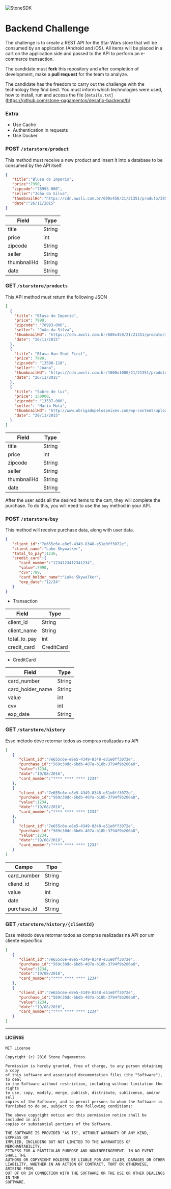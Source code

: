 ![StoneSDK](https://cloud.githubusercontent.com/assets/2567823/11539067/6300c838-990c-11e5-9831-4f8ce691859e.png)

# Backend Challenge

The challenge is to create a REST API for the Star Wars store that will be consumed by an application (Android and iOS).
All items will be placed in a cart on the application side and passed to the API to perform an e-commerce transaction.

The candidate must **fork** this repository and after completion of development, make a **pull request** for the team to analyze.

The candidate has the freedom to carry out the challenge with the technology they find best.
You must inform which technologies were used, how to install, run and access the file [`details.txt`](https://github.com/stone-pagamentos/desafio-backend/bl

### Extra
- Use Cache
- Authentication in requests
- Use Docker
  
### POST `/starstore/product`
This method must receive a new product and insert it into a database to be consumed by the API itself.
```json
{
   "title":"Blusa do Imperio",
   "price":7990,
   "zipcode":"78993-000",
   "seller":"João da Silva",
   "thumbnailHd":"https://cdn.awsli.com.br/600x450/21/21351/produto/3853007/f66e8c63ab.jpg",
   "date":"26/11/2015"
}
```
| Field       | Type   |
|-------------|--------|
| title       | String |
| price       | int    |
| zipcode     | String |
| seller      | String |
| thumbnailHd | String |
| date        | String |


### GET `/starstore/products`
This API method must return the following JSON
```json
[
  {
    "title": "Blusa do Imperio",
    "price": 7990,
    "zipcode": "78993-000",
    "seller": "João da Silva",
    "thumbnailHd": "https://cdn.awsli.com.br/600x450/21/21351/produto/3853007/f66e8c63ab.jpg",
    "date": "26/11/2015"
  },
  {
    "title": "Blusa Han Shot First",
    "price": 7990,
    "zipcode": "13500-110",
    "seller": "Joana",
    "thumbnailHd": "https://cdn.awsli.com.br/1000x1000/21/21351/produto/7234148/55692a941d.jpg",
    "date": "26/11/2015"
  },
  {
    "title": "Sabre de luz",
    "price": 150000,
    "zipcode": "13537-000",
    "seller": "Mario Mota",
    "thumbnailHd": "http://www.obrigadopelospeixes.com/wp-content/uploads/2015/12/kalippe_lightsaber_by_jnetrocks-d4dyzpo1-1024x600.jpg",
    "date": "20/11/2015"
  }
]
```

| Field       | Type   |
|-------------|--------|
| title       | String |
| price       | int    |
| zipcode     | String |
| seller      | String |
| thumbnailHd | String |
| date        | String |


After the user adds all the desired items to the cart, they will complete the purchase.
To do this, you will need to use the `buy` method in your API.

### POST `/starstore/buy`
This method will receive purchase data, along with user data.
```json
{
   "client_id":"7e655c6e-e8e5-4349-8348-e51e0ff3072e",
   "client_name":"Luke Skywalker",
   "total_to_pay":1236,
   "credit_card":{
      "card_number":"1234123412341234",
      "value":7990,
      "cvv":789,
      "card_holder_name":"Luke Skywalker",
      "exp_date":"12/24"
   }
}

```

+ Transaction

| Field        | Type       |
|--------------|------------|
| client_id    | String     |
| client_name  | String     |
| total_to_pay | int        |
| credit_card  | CreditCard |

+ CreditCard

| Field            | Type   |
|------------------|--------|
| card_number      | String |
| card_holder_name | String |
| value            | int    |
| cvv              | int    |
| exp_date         | String |


### GET `/starstore/history`
Esse método deve retornar todos as compras realizadas na API
```json
[
   {
      "client_id":"7e655c6e-e8e5-4349-8348-e51e0ff3072e",
      "purchase_id":"569c30dc-6bdb-407a-b18b-3794f9b206a8",
      "value":1234,
      "date":"19/08/2016",
      "card_number":"**** **** **** 1234"
   },
   {
      "client_id":"7e655c6e-e8e5-4349-8348-e51e0ff3072e",
      "purchase_id":"569c30dc-6bdb-407a-b18b-3794f9b206a8",
      "value":1234,
      "date":"19/08/2016",
      "card_number":"**** **** **** 1234"
   },
   {
      "client_id":"7e655c6e-e8e5-4349-8348-e51e0ff3072e",
      "purchase_id":"569c30dc-6bdb-407a-b18b-3794f9b206a8",
      "value":1234,
      "date":"19/08/2016",
      "card_number":"**** **** **** 1234"
   }
]
```
| Campo            | Tipo   |
|------------------|--------|
| card_number      | String |
| cliend_id        | String |
| value            | int    |
| date             | String |
| purchase_id      | String |

### GET `/starstore/history/{clientId}`
Esse método deve retornar todos as compras realizadas na API por um cliente específico
```json
[
   {
      "client_id":"7e655c6e-e8e5-4349-8348-e51e0ff3072e",
      "purchase_id":"569c30dc-6bdb-407a-b18b-3794f9b206a8",
      "value":1234,
      "date":"19/08/2016",
      "card_number":"**** **** **** 1234"
   },
   {
      "client_id":"7e655c6e-e8e5-4349-8348-e51e0ff3072e",
      "purchase_id":"569c30dc-6bdb-407a-b18b-3794f9b206a8",
      "value":1234,
      "date":"19/08/2016",
      "card_number":"**** **** **** 1234"
   }
]
```




---
#### LICENSE
```
MIT License

Copyright (c) 2016 Stone Pagamentos

Permission is hereby granted, free of charge, to any person obtaining a copy
of this software and associated documentation files (the "Software"), to deal
in the Software without restriction, including without limitation the rights
to use, copy, modify, merge, publish, distribute, sublicense, and/or sell
copies of the Software, and to permit persons to whom the Software is
furnished to do so, subject to the following conditions:

The above copyright notice and this permission notice shall be included in all
copies or substantial portions of the Software.

THE SOFTWARE IS PROVIDED "AS IS", WITHOUT WARRANTY OF ANY KIND, EXPRESS OR
IMPLIED, INCLUDING BUT NOT LIMITED TO THE WARRANTIES OF MERCHANTABILITY,
FITNESS FOR A PARTICULAR PURPOSE AND NONINFRINGEMENT. IN NO EVENT SHALL THE
AUTHORS OR COPYRIGHT HOLDERS BE LIABLE FOR ANY CLAIM, DAMAGES OR OTHER
LIABILITY, WHETHER IN AN ACTION OF CONTRACT, TORT OR OTHERWISE, ARISING FROM,
OUT OF OR IN CONNECTION WITH THE SOFTWARE OR THE USE OR OTHER DEALINGS IN THE
SOFTWARE.
```
